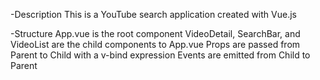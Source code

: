 -Description
This is a YouTube search application created with Vue.js

-Structure
App.vue is the root component
VideoDetail, SearchBar, and VideoList are the child components to App.vue
Props are passed from Parent to Child with a v-bind expression
Events are emitted from Child to Parent

